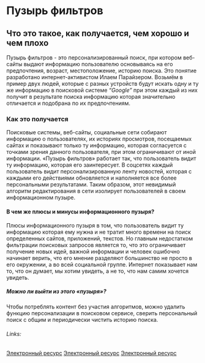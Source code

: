 # Пузырь фильтров

## Что это такое, как получается, чем хорошо и чем плохо 

Пузырь фильтров - это персонализированный поиск, при котором веб-сайты выдают информацию пользователю основываясь на его предпочтения, возраст, местоположение, историю поиска. 
Это понятие разработано интернет-активистом Илаем Парайзером. 
Возьмём в пример двух людей, которые с разных устройств будут искать одну и ту же информацию в поисковой системе *“Google”* при этом каждый из них получит в результате поиска информацию которая значительно отличается и подобрана по их предпочтениям. 

### Как это получается 

Поисковые системы, веб-сайты, социальные сети собирают информацию о пользователях, их историях просмотров, посещаемых сайтах и показывают только ту информацию, которая согласуется с точками зрения данного пользователя, при этом ограничивают от иной информации. «Пузырь фильтров» работает так, что пользователь видит ту информацию, которая его заинтересует. 
В соцсетях каждый пользователь видит персонализированную ленту новостей, которая с каждыми его действиями обновляется и наполняется все более персональными результатами. 
Таким образом, этот невидимый алгоритм редактирования в сети изолирует пользователей в своем информационном пузыре.

#### В чем же плюсы и минусы информационного пузыря?

Плюсы информационного пузыря в том, что пользователь видит ту информацию которая ему нужна и не тратит много времени на поиск определенных сайтов, приложений, текстов. 
Но главным недостатком фильтрации поисковых запросов является то, что это ограничивает получение новых идей, важной информации и человек ошибочно начинает верить, что его мнение разделяют большинство не просто в его окружении, а во всей социальной группе. 
Интернет показывает нам то, что он думает, мы хотим увидеть, а не то, что нам самим хочется увидеть.

##### Можно ли выйти из этого «пузыря»?

Чтобы потреблять контент без участия алгоритмов, можно удалить функцию персонализации в поисковом сервисе, сверить персональный поиск с общим и периодически чистить историю поиска. 

###### Links:

[Электронный ресурс](https://ru.wikipedia.org/wiki/%D0%9F%D1%83%D0%B7%D1%8B%D1%80%D1%8C_%D1%84%D0%B8%D0%BB%D1%8C%D1%82%D1%80%D0%BE%D0%B2)
[Электронный ресурс](https://habr.com/ru/companies/riddut/articles/295714/)
[Электронный ресурс](https://translated.turbopages.org/proxy_u/en-ru.ru.9716c2ba-65941b78-26381016-74722d776562/https/en.wikipedia.org/wiki/Filter_bubble)

